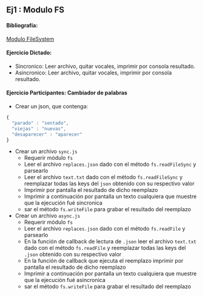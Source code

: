 ## Ej1 : Modulo FS

#### Bibliografía:
[Modulo FileSystem](https://nodejs.org/api/fs.html)

#### Ejercicio Dictado:
- Sincronico: Leer archivo, quitar vocales, imprimir por consola resultado.   
- Asincronico: Leer archivo, quitar vocales, imprimir por consola resultado.

#### Ejercicio Participantes: Cambiador de palabras   
- Crear un json, que contenga:
```javascript
{ 
  "parado" : "sentado",   
  "viejas" : "nuevas",   
  "desaparecer" : "aparecer"
}
```
- Crear un archivo `sync.js`   
  - Requerir módulo `fs`   
  - Leer el archivo `replaces.json` dado con el método `fs.readFileSync` y parsearlo   
  - Leer el archivo `text.txt` dado con el método `fs.readFileSync` y reemplazar todas las keys del `json` obtenido con su respectivo valor   
  - Imprimir por pantalla el resultado de dicho reemplazo   
  - Imprimir a continuación por pantalla un texto cualquiera que muestre que la ejecución fué sincronica   
  - sar el método `fs.writeFile` para grabar el resultado del reemplazo   
- Crear un archivo `async.js`
  - Requerir módulo `fs`   
  - Leer el archivo `replaces.json` dado con el método `fs.readFile` y parsearlo   
  - En la función de callback de lectura de `.json` leer el archivo `text.txt` dado con el método `fs.readFile` y reemplazar todas las keys del `.json` obtenido con su respectivo valor   
  - En la función de callback que ejecuta el reemplazo imprimir por pantalla el resultado de dicho reemplazo   
  - Imprimir a continuación por pantalla un texto cualquiera que muestre que la ejecución fué asincronica   
  - sar el método `fs.writeFile` para grabar el resultado del reemplazo    
